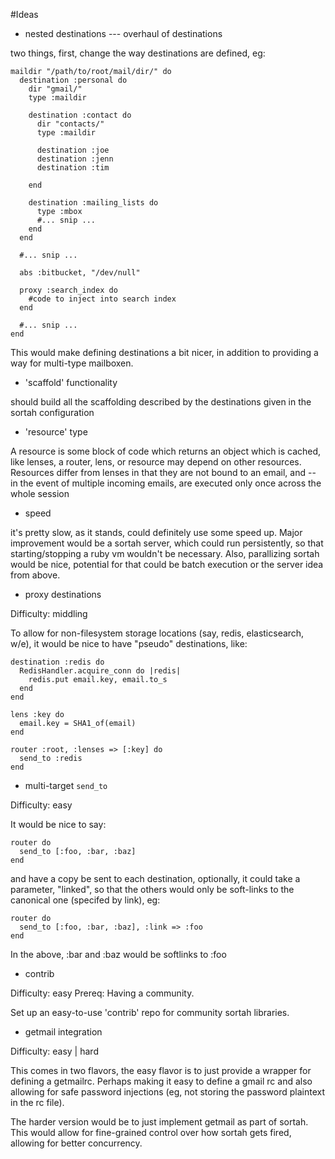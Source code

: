 #Ideas

- nested destinations --- overhaul of destinations

two things, first, change the way destinations are defined, eg:

    maildir "/path/to/root/mail/dir/" do
      destination :personal do
        dir "gmail/"
        type :maildir

        destination :contact do
          dir "contacts/" 
          type :maildir

          destination :joe
          destination :jenn
          destination :tim

        end

        destination :mailing_lists do
          type :mbox
          #... snip ...
        end
      end

      #... snip ...

      abs :bitbucket, "/dev/null"

      proxy :search_index do
        #code to inject into search index
      end

      #... snip ...
    end

This would make defining destinations a bit nicer, in addition to providing a
way for multi-type mailboxen. 

- 'scaffold' functionality

should build all the scaffolding described by the destinations given in the
sortah configuration

- 'resource' type

A resource is some block of code which returns an object which is cached, like
lenses, a router, lens, or resource may depend on other resources. Resources
differ from lenses in that they are not bound to an email, and -- in the event
of multiple incoming emails, are executed only once across the whole session

- speed

it's pretty slow, as it stands, could definitely use some speed up. Major
improvement would be a sortah server, which could run persistently, so that
starting/stopping a ruby vm wouldn't be necessary. Also, parallizing sortah 
would be nice, potential for that could be batch execution or the server idea
from above.

- proxy destinations

Difficulty: middling

To allow for non-filesystem storage locations (say, redis, elasticsearch, w/e),
it would be nice to have "pseudo" destinations, like:

    destination :redis do
      RedisHandler.acquire_conn do |redis|
        redis.put email.key, email.to_s
      end
    end

    lens :key do
      email.key = SHA1_of(email)
    end

    router :root, :lenses => [:key] do
      send_to :redis
    end

- multi-target `send_to`

Difficulty: easy

It would be nice to say:

    router do
      send_to [:foo, :bar, :baz]
    end

and have a copy be sent to each destination, optionally, it could take a
parameter, "linked", so that the others would only be soft-links to the
canonical one (specifed by link), eg:

    router do
      send_to [:foo, :bar, :baz], :link => :foo
    end

In the above, :bar and :baz would be softlinks to :foo

- contrib

Difficulty: easy
Prereq: Having a community.

Set up an easy-to-use 'contrib' repo for community sortah libraries.

- getmail integration

Difficulty: easy | hard

This comes in two flavors, the easy flavor is to just provide a wrapper
for defining a getmailrc. Perhaps making it easy to define a gmail rc and
also allowing for safe password injections (eg, not storing the password
plaintext in the rc file).

The harder version would be to just implement getmail as part of sortah.
This would allow for fine-grained control over how sortah gets fired, allowing
for better concurrency.











